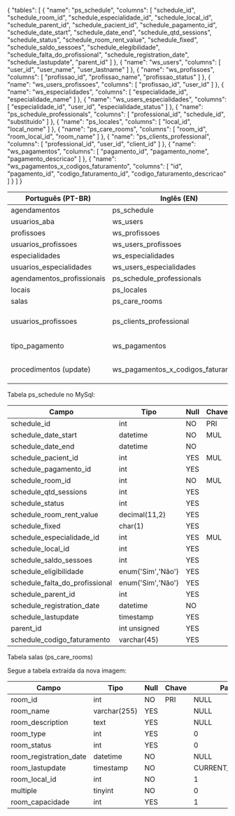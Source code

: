 {
  "tables": [
    {
      "name": "ps_schedule",
      "columns": [
        "schedule_id",
        "schedule_room_id",
        "schedule_especialidade_id",
        "schedule_local_id",
        "schedule_parent_id",
        "schedule_pacient_id",
        "schedule_pagamento_id",
        "schedule_date_start",
        "schedule_date_end",
        "schedule_qtd_sessions",
        "schedule_status",
        "schedule_room_rent_value",
        "schedule_fixed",
        "schedule_saldo_sessoes",
        "schedule_elegibilidade",
        "schedule_falta_do_profissional",
        "schedule_registration_date",
        "schedule_lastupdate",
        "parent_id"
      ]
    },
    {
      "name": "ws_users",
      "columns": [
        "user_id",
        "user_name",
        "user_lastname"
      ]
    },
    {
      "name": "ws_profissoes",
      "columns": [
        "profissao_id",
        "profissao_name",
        "profissao_status"
      ]
    },
    {
      "name": "ws_users_profissoes",
      "columns": [
        "profissao_id",
        "user_id"
      ]
    },
    {
      "name": "ws_especialidades",
      "columns": [
        "especialidade_id",
        "especialidade_name"
      ]
    },
    {
      "name": "ws_users_especialidades",
      "columns": [
        "especialidade_id",
        "user_id",
        "especialidade_status"
      ]
    },
    {
      "name": "ps_schedule_professionals",
      "columns": [
        "professional_id",
        "schedule_id",
        "substituido"
      ]
    },
    {
      "name": "ps_locales",
      "columns": [
        "local_id",
        "local_nome"
      ]
    },
    {
      "name": "ps_care_rooms",
      "columns": [
        "room_id",
        "room_local_id",
        "room_name"
      ]
    },
    {
      "name": "ps_clients_professional",
      "columns": [
        "professional_id",
        "user_id",
        "client_id"
      ]
    },
    {
      "name": "ws_pagamentos",
      "columns": [
        "pagamento_id",
        "pagamento_nome",
        "pagamento_descricao"
      ]
    },
    {
      "name": "ws_pagamentos_x_codigos_faturamento",
      "columns": [
        "id",
        "pagamento_id",
        "codigo_faturamento_id",
        "codigo_faturamento_descricao"
      ]
    }
  ]
}


| Português (PT-BR)          | Inglês (EN)                         | Notas                                                                 |
|----------------------------|-------------------------------------|-----------------------------------------------------------------------|
| agendamentos               | ps_schedule                         |                                                                       |
| usuarios_aba               | ws_users                            |                                                                       |
| profissoes                 | ws_profissoes                       |                                                                       |
| usuarios_profissoes        | ws_users_profissoes                 |                                                                       |
| especialidades             | ws_especialidades                   |                                                                       |
| usuarios_especialidades    | ws_users_especialidades             |                                                                       |
| agendamentos_profissionais | ps_schedule_professionals           |                                                                       |
| locais                     | ps_locales                          |                                                                       |
| salas                      | ps_care_rooms                       |                                                                       |
| usuarios_profissoes        | ps_clients_professional             | (**Atenção**: Duplicado? Verificar mapeamento correto)                  |
| tipo_pagamento             | ws_pagamentos                       | Nova tabela para armazenar tipos de pagamento                         |
| procedimentos (update)     | ws_pagamentos_x_codigos_faturamento | Atualiza `procedimentos` com `pagamento_id_origem` e `codigo_faturamento_id_origem` |


Tabela ps_schedule no MySql:


| Campo                        | Tipo              | Null | Chave | Padrão     |
|-----------------------------|-------------------|------|-------|------------|
| schedule_id                 | int               | NO   | PRI   | NULL       |
| schedule_date_start         | datetime          | NO   | MUL   | NULL       |
| schedule_date_end           | datetime          | NO   |       | NULL       |
| schedule_pacient_id         | int               | YES  | MUL   | NULL       |
| schedule_pagamento_id       | int               | YES  |       | NULL       |
| schedule_room_id            | int               | NO   | MUL   | NULL       |
| schedule_qtd_sessions       | int               | YES  |       | NULL       |
| schedule_status             | int               | YES  |       | 0          |
| schedule_room_rent_value    | decimal(11,2)     | YES  |       | 0.00       |
| schedule_fixed              | char(1)           | YES  |       | N          |
| schedule_especialidade_id   | int               | YES  | MUL   | NULL       |
| schedule_local_id           | int               | YES  |       | NULL       |
| schedule_saldo_sessoes      | int               | YES  |       | NULL       |
| schedule_eligibilidade      | enum('Sim','Não') | YES  |       | Não        |
| schedule_falta_do_profissional | enum('Sim','Não') | YES |    | Não        |
| schedule_parent_id          | int               | YES  |       | NULL       |
| schedule_registration_date  | datetime          | NO   |       | NULL       |
| schedule_lastupdate         | timestamp         | YES  |       | CURRENT_TIMESTAMP |
| parent_id                   | int unsigned      | YES  |       | NULL       |
| schedule_codigo_faturamento | varchar(45)       | YES  |       | NULL       |


Tabela salas (ps_care_rooms)

Segue a tabela extraída da nova imagem:

| Campo                  | Tipo            | Null | Chave | Padrão              |
|------------------------|------------------|------|-------|----------------------|
| room_id               | int              | NO   | PRI   | NULL                 |
| room_name             | varchar(255)     | YES  |       | NULL                 |
| room_description      | text             | YES  |       | NULL                 |
| room_type             | int              | YES  |       | 0                    |
| room_status           | int              | YES  |       | 0                    |
| room_registration_date| datetime         | NO   |       | NULL                 |
| room_lastupdate       | timestamp         | NO   |       | CURRENT_TIMESTAMP    |
| room_local_id         | int              | NO   |       | 1                    |
| multiple              | tinyint          | NO   |       | 0                    |
| room_capacidade       | int              | YES  |       | 1                    |

